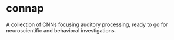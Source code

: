 # connap
A collection of CNNs focusing auditory processing, ready to go for neuroscientific and behavioral investigations. 
